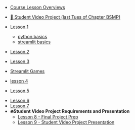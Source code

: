 
* [Course Lesson Overviews](lessons/lesson_summary.md)
* [🚀 Student Video Project (last Tues of Chapter BSMP)](/lessons/student_video_project/final_projects.md)  

* [Lesson 1](/lessons/lesson1/lesson1.md)
  * [python basics](/lessons/lesson1/python_basics.md)
  * [streamlit basics](/lessons/lesson1/streamlit_basics.md)

* [Lesson 2](/lessons/lesson2/lesson2.md)
* [Lesson 3](/lessons/lesson3/lesson3.md)
* [Streamlit Games](lessons/lesson3/streamlitgames.md)
* [lesson 4](/lessons/lesson4/lesson4.md)
<!--* [Lesson 4](/lessons/lesson4/lesson4_early.md)
  * [lesson 4](/lessons/lesson4/lesson4.md) -->
* [Lesson 5](/lessons/lesson5/lesson5_early.md)
<!--  * [⚠️ lesson 5 - in class](lessons/lesson5/lesson5.md) -->
* [Lesson 6](/lessons/lesson6/lesson6_early.md)
* [Lesson 7](/lessons/lesson7/lesson7_early.md)
* **🔥Student Video Project Requirements and Presentation**
  * [Lesson 8 - Final Project Prep](/lessons/student_video_project/README_early.md)
  * [Lesson 9 - Student Video Project Presentation](/lessons/student_video_project/final_projects.md)

